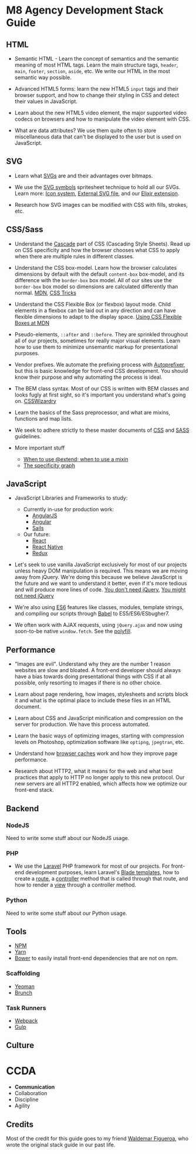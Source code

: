 # M8 Agency Development Stack Guide

## HTML

* Semantic HTML - Learn the concept of semantics and the semantic meaning of most HTML tags. Learn the main structure tags, `header`, `main`, `footer`, `section`, `aside`, etc. We write our HTML in the most semantic way possible.

* Advanced HTML5 forms: learn the new HTML5 `input` tags and their browser support, and how to change their styling in CSS and detect their values in JavaScript.

* Learn about the new HTML5 video element, the major supported video codecs on browsers and how to manipulate the video element with CSS.

* What are data attributes? We use them quite often to store miscellaneous data that can't be displayed to the user but is used on JavaScript.


## SVG

* Learn what [SVGs](https://developer.mozilla.org/en-US/docs/Web/SVG/Tutorial/Introduction) are and their advantages over bitmaps.

* We use the [SVG symbols](https://css-tricks.com/svg-symbol-good-choice-icons/) spritesheet technique to hold all our SVGs. Learn more: [Icon system](https://css-tricks.com/svg-sprites-use-better-icon-fonts/), [External SVG file](https://css-tricks.com/svg-use-external-source/), and our [Elixir extension](https://github.com/waldemarfm/laravel-elixir-svg-symbols).

* Research how SVG images can be modified with CSS with fills, strokes, etc.


## CSS/Sass

* Understand the [Cascade](https://developer.mozilla.org/en-US/docs/Web/CSS/Cascade) part of CSS (Cascading Style Sheets). Read up on CSS specificity and how the browser chooses what CSS to apply when there are multiple rules in different classes.

* Understand the CSS box-model. Learn how the browser calculates dimensions by default with the default `content-box` box-model, and its difference with the `border-box` box model. All of our sites use the `border-box` box model so dimensions are calculated differently than normal. [MDN](https://developer.mozilla.org/en-US/docs/Web/CSS/box_model), [CSS Tricks](https://css-tricks.com/the-css-box-model/)

* Understand the CSS Flexible Box (or flexbox) layout mode. Child elements in a flexbox can be laid out in any direction and can have flexible dimensions to adapt to the display space. [Using CSS Flexible Boxes at MDN](https://developer.mozilla.org/en-US/docs/Web/CSS/CSS_Flexible_Box_Layout/Using_CSS_flexible_boxes)

* Pseudo-elements, `::after` and `::before`. They are sprinkled throughout all of our projects, sometimes for really major visual elements.  Learn how to use them to minimize unsemantic markup for presentational purposes.

* Vendor prefixes. We automate the prefixing process with [Autoprefixer](https://github.com/postcss/autoprefixer), but this is basic knowledge for front-end CSS development. You should know their purpose and why automating the process is ideal.

* The BEM class syntax. Most of our CSS is written with BEM classes and looks fugly at first sight, so it's important you understand what's going on. [CSSWizardry](http://csswizardry.com/2013/01/mindbemding-getting-your-head-round-bem-syntax/)

* Learn the basics of the Sass preprocessor, and what are mixins, functions and map lists.

* We seek to adhere strictly to these master documents of [CSS](http://cssguidelin.es/) and [SASS](https://sass-guidelin.es/) guidelines.

* More important stuff
    * [When to use @extend; when to use a mixin](http://csswizardry.com/2014/11/when-to-use-extend-when-to-use-a-mixin/)
    * [The specificity graph](http://csswizardry.com/2014/10/the-specificity-graph/)


## JavaScript

* JavaScript Libraries and Frameworks to study:
  - Currently in-use for production work:
      - [AngularJS](https://angularjs.org/)
      - [Angular](https://angular.io/)
      - [Sails](http://sailsjs.com/)
  - Our future:
      - [React](https://facebook.github.io/react/)
      - [React Native](https://facebook.github.io/react-native/)
      - [Redux](http://redux.js.org/)

* Let's seek to use vanilla JavaScript exclusively for most of our projects unless heavy DOM manipulation is required. This means we are moving away from jQuery. We're doing this because we believe JavaScript is the future and we want to understand it better, even if it's more tedious and will produce more lines of code. [You don't need jQuery](http://blog.garstasio.com/you-dont-need-jquery/), [You might not need jQuery](http://youmightnotneedjquery.com/)

* We're also using [ES6](https://babeljs.io/docs/learn-es6/) features like classes, modules, template strings, and compiling our scripts through [Babel](https://babeljs.io/) to ES5/ES6/ESbugher7.

* We often work with AJAX requests, using `jQuery.ajax` and now using soon-to-be native `window.fetch`. See the [polyfill](https://github.com/github/fetch).


## Performance

* "Images are evil". Understand why they are the number 1 reason websites are slow and bloated. A front-end developer should always have a bias towards doing presentational things with CSS if at all possible, only resorting to images if there is no other choice.

* Learn about page rendering, how images, stylesheets and scripts block it and what is the optimal place to include these files in an HTML document.

* Learn about CSS and JavaScript minification and compression on the server for production. We have this process automated.

* Learn the basic ways of optimizing images, starting with compression levels on Photoshop, optimization software like `optipng`, `jpegtran`, etc.

* Understand how [browser caches](https://developers.google.com/speed/docs/insights/LeverageBrowserCaching) work and how they improve page performance.

* Research about HTTP2, what it means for the web and what best practices that apply to HTTP no longer apply to this new protocol. Our new servers are all HTTP2 enabled, which affects how we optimize our front-end stack.

## Backend

### NodeJS

Need to write some stuff about our NodeJS usage.

### PHP
* We use the [Laravel](http://laravel.com/) PHP framework for most of our projects. For front-end development purposes, learn Laravel's [Blade templates](http://laravel.com/docs/5.4/templates), how to create a [route](http://laravel.com/docs/5.4/routing), a [controller](http://laravel.com/docs/5.4/controllers) method that is called through that route, and how to render a [view](http://laravel.com/docs/5.4/views#basic-usage) through a controller method.

### Python

Need to write some stuff about our Python usage.


## Tools

- [NPM](https://www.npmjs.com/)
- [Yarn](https://yarnpkg.com/en/)
- [Bower](http://bower.io/) to easily install front-end dependencies that are not on npm.

### Scaffolding
- [Yeoman](http://yeoman.io/)
- [Brunch](http://brunch.io/)


### Task Runners
- [Webpack](https://webpack.js.org/)
- [Gulp](http://gulpjs.com/)

## Culture

# CCDA
- **Communication**
- Collaboration
- Discipline
- Agility


## Credits

Most of the credit for this guide goes to my friend [Waldemar Figueroa](https://github.com/waldemarfm), who wrote the original stack guide in our past life.





